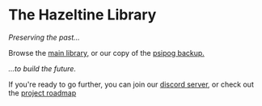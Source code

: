 # The Hazeltine Library

*Preserving the past...*

Browse the [main library,](https://github.com/libhazeltine/libhazeltine) or our copy of the [psipog backup.](https://libhazeltine.github.io/psipog-lhz/Start-Here.html)

*...to build the future.*

If you're ready to go further, you can join our [discord server](https://discord.gg/RrRucarmJe), or check out the [project roadmap]()

